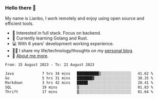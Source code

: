 ### Hello there 👋

My name is Lianbo, I work remotely and enjoy using open source and efficient tools.

- 🔭 Interested in full stack. Focus on backend.
- 🌱 Currently learning Golang and Rust.
- 💻 With 6 years' development working experience.
- ✍🏻 I share my life/technology/thoughts on my [personal blog](https://godruoyi.com).
- 👒 [About me more](https://godruoyi.com/posts/About-godruoyi).

<!--START_SECTION:waka-->

```txt
From: 15 August 2023 - To: 22 August 2023

Java             7 hrs 34 mins   ██████████▒░░░░░░░░░░░░░░   41.62 %
Go               5 hrs 31 mins   ███████▓░░░░░░░░░░░░░░░░░   30.35 %
Markdown         3 hrs 42 mins   █████░░░░░░░░░░░░░░░░░░░░   20.41 %
SQL              19 mins         ▒░░░░░░░░░░░░░░░░░░░░░░░░   01.83 %
Thrift           17 mins         ▒░░░░░░░░░░░░░░░░░░░░░░░░   01.64 %
```

<!--END_SECTION:waka-->
